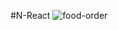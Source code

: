 #N-React 
![food-order](https://github.com/user-attachments/assets/9ac1fff2-cfa4-4259-b3f0-02e37f932e50)

